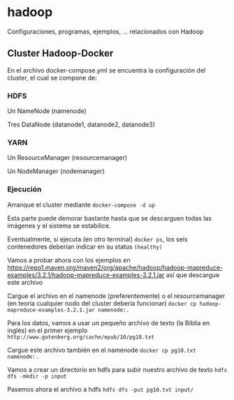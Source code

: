 # hadoop
Configuraciones, programas, ejemplos, ... relacionados con Hadoop

## Cluster Hadoop-Docker
En el archivo docker-compose.yml se encuentra la configuración del cluster, el cual se compone de:

### HDFS
Un NameNode (namenode)

Tres DataNode (datanode1, datanode2, datanode3)

### YARN
Un ResourceManager (resourcemanager)

Un NodeManager (nodemanager)

### Ejecución
Arranque el cluster mediante `docker-compose -d up`

Esta parte puede demorar bastante hasta que se descarguen todas las imágenes y el sistema se estabilice.

Eventualmente, si ejecuta (en otro terminal) `docker ps`, los seis contenedores deberían indicar en su status `(healthy)`

Vamos a probar ahora con los ejemplos en https://repo1.maven.org/maven2/org/apache/hadoop/hadoop-mapreduce-examples/3.2.1/hadoop-mapreduce-examples-3.2.1.jar así que descargue este archivo

Cargue el archivo en el namenode (preferentemente) o el resourcemanager (en teoría cualquier nodo del cluster debería funcionar) `docker cp hadoop-mapreduce-examples-3.2.1.jar namenode:.`

Para los datos, vamos a usar un pequeño archivo de texto (la Biblia en inglés) en el primer ejemplo `http://www.gutenberg.org/cache/epub/10/pg10.txt`

Cargue este archivo también en el namenode `docker cp pg10.txt namenode:.`

Vamos a crear un directorio en hdfs para subir nuestro archivo de texto `hdfs dfs -mkdir -p input`

Pasemos ahora el archivo a hdfs `hdfs dfs -put pg10.txt input/`
